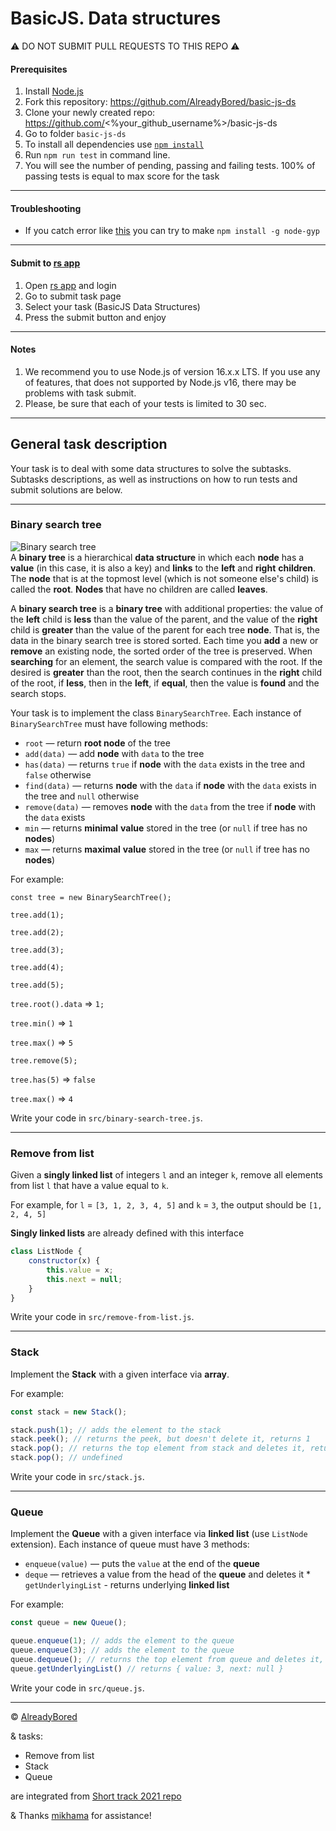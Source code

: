 # BasicJS. Data structures

⚠️ DO NOT SUBMIT PULL REQUESTS TO THIS REPO ⚠️

#### Prerequisites

1. Install [Node.js](https://nodejs.org/en/download/)
2. Fork this repository: https://github.com/AlreadyBored/basic-js-ds
3. Clone your newly created repo: https://github.com/<%your_github_username%>/basic-js-ds
4. Go to folder `basic-js-ds`
5. To install all dependencies use [`npm install`](https://docs.npmjs.com/cli/install)
6. Run `npm run test` in command line.
7. You will see the number of pending, passing and failing tests. 100% of passing tests is equal to max score for the
   task

---

#### Troubleshooting

- If you catch error
  like [this](https://user-images.githubusercontent.com/17920285/158375305-f54d87fa-6f42-402f-af25-10b233d98cf9.png) you
  can try to make `npm install -g node-gyp`

---

#### Submit to [rs app](https://app.rs.school)

1. Open [rs app](https://app.rs.school) and login
2. Go to submit task page
3. Select your task (BasicJS Data Structures)
4. Press the submit button and enjoy

---

#### Notes

1. We recommend you to use Node.js of version 16.x.x LTS. If you use any of features, that does not supported by Node.js
   v16, there may be problems with task submit.
2. Please, be sure that each of your tests is limited to 30 sec.

---

## General task description

Your task is to deal with some data structures to solve the subtasks. Subtasks descriptions, as well as instructions on
how to run tests and submit solutions are below.

---

### **Binary search tree**

![Binary search tree](https://www.tutorialspoint.com/data_structures_algorithms/images/binary_search_tree.jpg)  
A **binary tree** is a hierarchical **data structure** in which each **node** has a **value** (in this case, it is also
a key) and **links** to the **left** and **right** **children**. The **node** that is at the topmost level (which is not
someone else's child) is called the **root**. **Nodes** that have no children are called **leaves**.

A **binary search tree** is a **binary tree** with additional properties: the value of the **left** child is **less**
than the value of the parent, and the value of the **right** child is **greater** than the value of the parent for each
tree **node**. That is, the data in the binary search tree is stored sorted. Each time you **add** a new or **remove**
an existing node, the sorted order of the tree is preserved. When **searching** for an element, the search value is
compared with the root. If the desired is **greater** than the root, then the search continues in the **right** child of
the root, if **less**, then in the **left**, if **equal**, then the value is **found** and the search stops.

Your task is to implement the class `BinarySearchTree`. Each instance of `BinarySearchTree` must have following methods:

* `root` — return **root node** of the tree
* `add(data)` — add **node** with `data` to the tree
* `has(data)` — returns `true` if **node** with the `data` exists in the tree and `false` otherwise
* `find(data)` — returns **node** with the `data` if **node** with the `data` exists in the tree and `null` otherwise
* `remove(data)` — removes **node** with the `data` from the tree if **node** with the `data` exists
* `min` — returns **minimal** **value** stored in the tree (or `null` if tree has no **nodes**)
* `max` — returns **maximal** **value** stored in the tree (or `null` if tree has no **nodes**)

For example:

`const tree = new BinarySearchTree();`

`tree.add(1);`

`tree.add(2);`

`tree.add(3);`

`tree.add(4);`

`tree.add(5);`

`tree.root().data` => `1;`

`tree.min()` => `1`

`tree.max()` => `5`

`tree.remove(5);`

`tree.has(5)` => `false`

`tree.max()` => `4`

Write your code in `src/binary-search-tree.js`.

---

### **Remove from list**

Given a **singly linked list** of integers `l` and an integer `k`, remove all elements from list `l` that have a value
equal to `k`.

For example, for `l` = `[3, 1, 2, 3, 4, 5]` and `k` = `3`, the output should be `[1, 2, 4, 5]`

**Singly linked lists** are already defined with this interface

```js
class ListNode {
    constructor(x) {
        this.value = x;
        this.next = null;
    }
}
```

Write your code in `src/remove-from-list.js`.

---

### **Stack**

Implement the **Stack** with a given interface via **array**.

For example:

```js
const stack = new Stack();

stack.push(1); // adds the element to the stack
stack.peek(); // returns the peek, but doesn't delete it, returns 1
stack.pop(); // returns the top element from stack and deletes it, returns 1
stack.pop(); // undefined
```

Write your code in `src/stack.js`.

---

### **Queue**

Implement the **Queue** with a given interface via **linked list** (use `ListNode` extension). Each instance of queue
must have 3 methods:
* `enqueue(value)` — puts the `value` at the end of the **queue**
* `deque` — retrieves a value from the head of the **queue** and deletes it * `getUnderlyingList` - returns
underlying **linked list**

For example:

```js
const queue = new Queue();

queue.enqueue(1); // adds the element to the queue
queue.enqueue(3); // adds the element to the queue
queue.dequeue(); // returns the top element from queue and deletes it, returns 1
queue.getUnderlyingList() // returns { value: 3, next: null }

```

Write your code in `src/queue.js`.

---

© [AlreadyBored](https://github.com/alreadybored)

& tasks:

* Remove from list
* Stack
* Queue

are integrated from [Short track 2021 repo](https://github.com/rkhaslarov/rs-school-short-track-2021)

& Thanks [mikhama](https://github.com/mikhama) for assistance!
